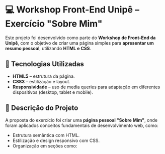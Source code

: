 
# 💻 Workshop Front-End Unipê – Exercício "Sobre Mim"

Este projeto foi desenvolvido como parte do **Workshop de Front-End da Unipê**, com o objetivo de criar uma página simples para **apresentar um resumo pessoal**, utilizando **HTML e CSS**.

## 🚀 Tecnologias Utilizadas

* **HTML5** – estrutura da página.
* **CSS3** – estilização e layout.
* **Responsividade** – uso de media queries para adaptação em diferentes dispositivos (desktop, tablet e mobile).

## 📌 Descrição do Projeto

A proposta do exercício foi criar uma **página pessoal "Sobre Mim"**, onde foram aplicados conceitos fundamentais de desenvolvimento web, como:

* Estrutura semântica com HTML.
* Estilização e design responsivo com CSS.
* Organização em seções como:
